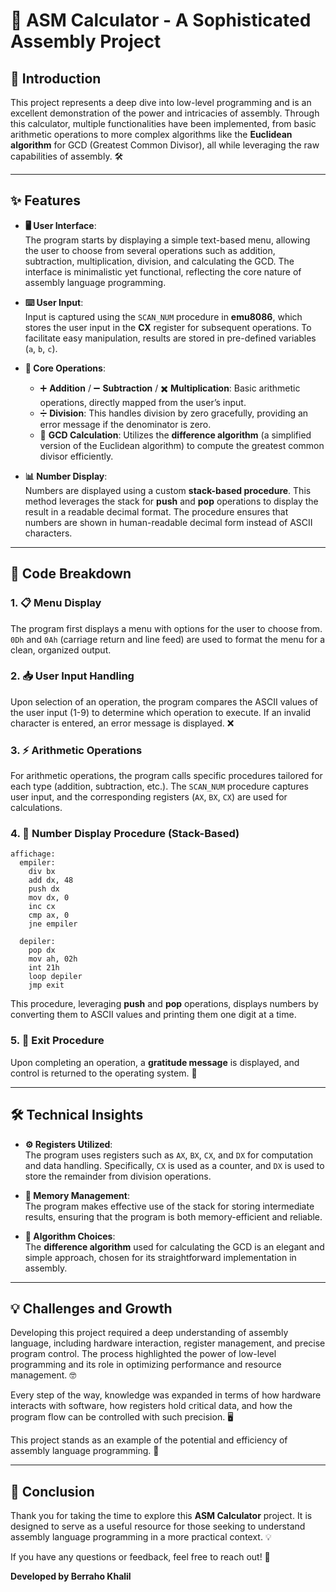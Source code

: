 # **🔢 ASM Calculator - A Sophisticated Assembly Project**

## 🚀 Introduction

This project represents a deep dive into low-level programming and is an excellent demonstration of the power and intricacies of assembly. Through this calculator, multiple functionalities have been implemented, from basic arithmetic operations to more complex algorithms like the **Euclidean algorithm** for GCD (Greatest Common Divisor), all while leveraging the raw capabilities of assembly. 🛠️

---

## ✨ Features

- **🖥️ User Interface**:  
  The program starts by displaying a simple text-based menu, allowing the user to choose from several operations such as addition, subtraction, multiplication, division, and calculating the GCD. The interface is minimalistic yet functional, reflecting the core nature of assembly language programming.

- **⌨️ User Input**:  
  Input is captured using the `SCAN_NUM` procedure in **emu8086**, which stores the user input in the **CX** register for subsequent operations. To facilitate easy manipulation, results are stored in pre-defined variables (`a`, `b`, `c`).

- **🧮 Core Operations**:
  - ➕ **Addition** / ➖ **Subtraction** / ✖️ **Multiplication**: Basic arithmetic operations, directly mapped from the user’s input.
  - ➗ **Division**: This handles division by zero gracefully, providing an error message if the denominator is zero.
  - 📏 **GCD Calculation**: Utilizes the **difference algorithm** (a simplified version of the Euclidean algorithm) to compute the greatest common divisor efficiently.

- **📊 Number Display**:  
  Numbers are displayed using a custom **stack-based procedure**. This method leverages the stack for **push** and **pop** operations to display the result in a readable decimal format. The procedure ensures that numbers are shown in human-readable decimal form instead of ASCII characters.

---

## 📜 Code Breakdown

### 1. **📋 Menu Display**  
The program first displays a menu with options for the user to choose from. `0Dh` and `0Ah` (carriage return and line feed) are used to format the menu for a clean, organized output.

### 2. **📥 User Input Handling**  
Upon selection of an operation, the program compares the ASCII values of the user input (1-9) to determine which operation to execute. If an invalid character is entered, an error message is displayed. ❌

### 3. **⚡ Arithmetic Operations**  
For arithmetic operations, the program calls specific procedures tailored for each type (addition, subtraction, etc.). The `SCAN_NUM` procedure captures user input, and the corresponding registers (`AX`, `BX`, `CX`) are used for calculations.

### 4. **🔢 Number Display Procedure (Stack-Based)**

```assembly
affichage:  
  empiler:  
    div bx  
    add dx, 48  
    push dx  
    mov dx, 0  
    inc cx  
    cmp ax, 0  
    jne empiler  

  depiler:  
    pop dx  
    mov ah, 02h  
    int 21h  
    loop depiler  
    jmp exit
```

This procedure, leveraging **push** and **pop** operations, displays numbers by converting them to ASCII values and printing them one digit at a time.

### 5. **🏁 Exit Procedure**  
Upon completing an operation, a **gratitude message** is displayed, and control is returned to the operating system. 🎉

---

## 🛠️ Technical Insights

- **⚙️ Registers Utilized**:  
  The program uses registers such as `AX`, `BX`, `CX`, and `DX` for computation and data handling. Specifically, `CX` is used as a counter, and `DX` is used to store the remainder from division operations.
  
- **📌 Memory Management**:  
  The program makes effective use of the stack for storing intermediate results, ensuring that the program is both memory-efficient and reliable.

- **📐 Algorithm Choices**:  
  The **difference algorithm** used for calculating the GCD is an elegant and simple approach, chosen for its straightforward implementation in assembly.

---

## 💡 Challenges and Growth

Developing this project required a deep understanding of assembly language, including hardware interaction, register management, and precise program control. The process highlighted the power of low-level programming and its role in optimizing performance and resource management. 🤓

Every step of the way, knowledge was expanded in terms of how hardware interacts with software, how registers hold critical data, and how the program flow can be controlled with such precision. 🖥️

This project stands as an example of the potential and efficiency of assembly language programming. 🚀

---

## 🎯 Conclusion

Thank you for taking the time to explore this **ASM Calculator** project. It is designed to serve as a useful resource for those seeking to understand assembly language programming in a more practical context. 💡

If you have any questions or feedback, feel free to reach out! 📩


**Developed by Berraho Khalil**

